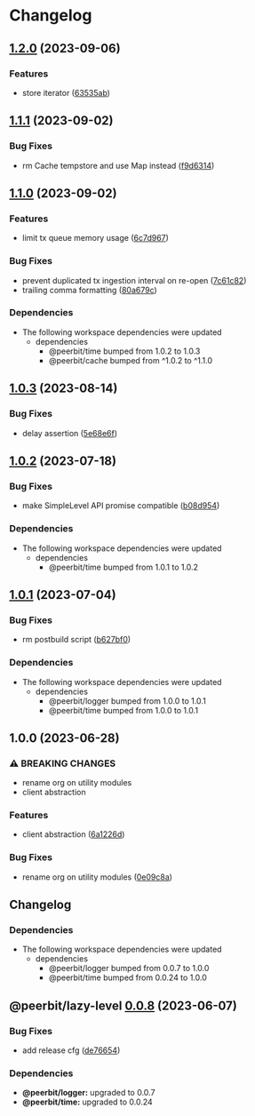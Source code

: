 # Changelog

## [1.2.0](https://github.com/dao-xyz/peerbit/compare/lazy-level-v1.1.1...lazy-level-v1.2.0) (2023-09-06)


### Features

* store iterator ([63535ab](https://github.com/dao-xyz/peerbit/commit/63535ab252995334b72d6f65d9c04d39ca2065e5))

## [1.1.1](https://github.com/dao-xyz/peerbit/compare/lazy-level-v1.1.0...lazy-level-v1.1.1) (2023-09-02)


### Bug Fixes

* rm Cache tempstore and use Map instead ([f9d6314](https://github.com/dao-xyz/peerbit/commit/f9d6314dda470c07a89512495dffdb5b672641a3))

## [1.1.0](https://github.com/dao-xyz/peerbit/compare/lazy-level-v1.0.3...lazy-level-v1.1.0) (2023-09-02)


### Features

* limit tx queue memory usage ([6c7d967](https://github.com/dao-xyz/peerbit/commit/6c7d9672447ca1257145c5b40ff45bb424a08783))


### Bug Fixes

* prevent duplicated tx ingestion interval on re-open ([7c61c82](https://github.com/dao-xyz/peerbit/commit/7c61c827cea25df02fdab7481310f77689ba0dac))
* trailing comma formatting ([80a679c](https://github.com/dao-xyz/peerbit/commit/80a679c0dc0e7c8ac01538cb11458299fdb334d5))


### Dependencies

* The following workspace dependencies were updated
  * dependencies
    * @peerbit/time bumped from 1.0.2 to 1.0.3
    * @peerbit/cache bumped from ^1.0.2 to ^1.1.0

## [1.0.3](https://github.com/dao-xyz/peerbit/compare/lazy-level-v1.0.2...lazy-level-v1.0.3) (2023-08-14)


### Bug Fixes

* delay assertion ([5e68e6f](https://github.com/dao-xyz/peerbit/commit/5e68e6f3dee75d04ed6f4fbb3112938508b64df7))

## [1.0.2](https://github.com/dao-xyz/peerbit/compare/lazy-level-v1.0.1...lazy-level-v1.0.2) (2023-07-18)


### Bug Fixes

* make SimpleLevel API promise compatible ([b08d954](https://github.com/dao-xyz/peerbit/commit/b08d954a4c6ef80f45d7e3ab02fe106a63683841))


### Dependencies

* The following workspace dependencies were updated
  * dependencies
    * @peerbit/time bumped from 1.0.1 to 1.0.2

## [1.0.1](https://github.com/dao-xyz/peerbit/compare/lazy-level-v1.0.0...lazy-level-v1.0.1) (2023-07-04)


### Bug Fixes

* rm postbuild script ([b627bf0](https://github.com/dao-xyz/peerbit/commit/b627bf0dcdb99d24ac8c9055586e72ea2d174fcc))


### Dependencies

* The following workspace dependencies were updated
  * dependencies
    * @peerbit/logger bumped from 1.0.0 to 1.0.1
    * @peerbit/time bumped from 1.0.0 to 1.0.1

## 1.0.0 (2023-06-28)


### ⚠ BREAKING CHANGES

* rename org on utility modules
* client abstraction

### Features

* client abstraction ([6a1226d](https://github.com/dao-xyz/peerbit/commit/6a1226d4f8fc6deb167bff86cf7bdd6227c01a6b))


### Bug Fixes

* rename org on utility modules ([0e09c8a](https://github.com/dao-xyz/peerbit/commit/0e09c8a29487205e02e45cc7f1e214450f96cb38))

## Changelog

### Dependencies

* The following workspace dependencies were updated
  * dependencies
    * @peerbit/logger bumped from 0.0.7 to 1.0.0
    * @peerbit/time bumped from 0.0.24 to 1.0.0

## @peerbit/lazy-level [0.0.8](https://github.com/dao-xyz/peerbit/compare/@peerbit/lazy-level@0.0.7...@peerbit/lazy-level@0.0.8) (2023-06-07)


### Bug Fixes

* add release cfg ([de76654](https://github.com/dao-xyz/peerbit/commit/de766548f8106804d319e8b51e9607f2a3f60726))





### Dependencies

* **@peerbit/logger:** upgraded to 0.0.7
* **@peerbit/time:** upgraded to 0.0.24
